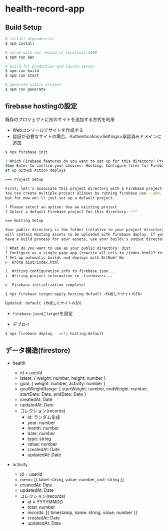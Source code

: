 # health-record-app

## Build Setup

```bash
# install dependencies
$ npm install

# serve with hot reload at localhost:3000
$ npm run dev

# build for production and launch server
$ npm run build
$ npm run start

# generate static project
$ npm run generate
```


## firebase hostingの設定

既存のプロジェクトに別のサイトを追加する方式を利用

* Webコンソールでサイトを作成する
* 認証が必要なサイトの場合、Authentication>Settings>承認済みドメインに追加

```bash
$ npx firebase init

? Which Firebase features do you want to set up for this directory? Press Space to select features,
then Enter to confirm your choices. Hosting: Configure files for Firebase Hosting and (optionally) s
et up GitHub Action deploys

=== Project Setup

First, let\'s associate this project directory with a Firebase project.
You can create multiple project aliases by running firebase use --add,
but for now we\'ll just set up a default project.

? Please select an option: Use an existing project
? Select a default Firebase project for this directory: ***

=== Hosting Setup

Your public directory is the folder (relative to your project directory) that
will contain Hosting assets to be uploaded with firebase deploy. If you
have a build process for your assets, use your build\'s output directory.

? What do you want to use as your public directory? dist
? Configure as a single-page app (rewrite all urls to /index.html)? Yes
? Set up automatic builds and deploys with GitHub? No
✔  Wrote dist/index.html

i  Writing configuration info to firebase.json...
i  Writing project information to .firebaserc...

✔  Firebase initialization complete!

$ npx firebase target:apply hosting default <作成したサイトのID>

Updated: default (作成したサイトのID)
```

* `firebase.json`に`target`を設定

* デプロイ

```bash
$ npx firebase deploy --only hosting:default
```


## データ構造(firestore)

* health
  * id = userId
  * latest: { weight: number, height: number }
  * goal: { weight: number, activity: number }
  * goalWeightRange: { startWeight: number, endWeight: number, startDate: Date, endDate: Date }
  * createdAt: Date
  * updatedAt: Date
  * コレクション(records)
    * id: ランダム生成
    * year: number
    * month: number
    * date: number
    * type: string
    * value: number
    * createdAt: Date
    * updatedAt: Date

* activity
  * id = userId
  * menu: [{ label: string, value: number, unit: string }]
  * createdAt: Date
  * updatedAt: Date
  * コレクション(records)
    * id = YYYYMMDD
    * total: number
    * records: [{ timestamp, name: string, value: number }]
    * createdAt: Date
    * updatedAt: Date
